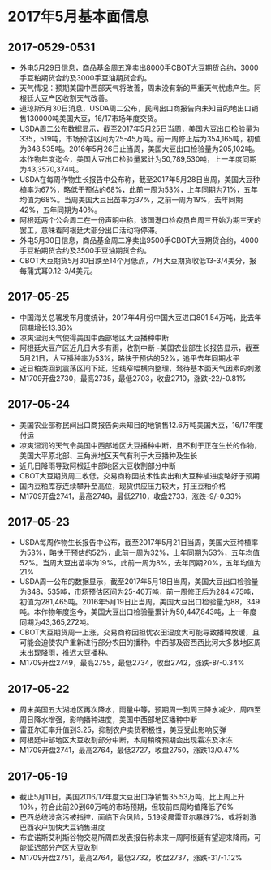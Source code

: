# 2017年5月基本面信息
## 2017-0529-0531
- 外电5月29日信息，商品基金周五净卖出8000手CBOT大豆期货合约，3000手豆粕期货合约及3000手豆油期货合约。
- 天气情况：预期美国中西部天气将改善，周末没有新的严重天气忧虑产生。阿根廷大豆产区收割天气改善。
- 道琼斯5月30日消息，USDA周二公布，民间出口商报告向未知目的地出口销售130000吨美国大豆，16/17市场年度交货。
- USDA周二公布数据显示，截至2017年5月25日当周，美国大豆出口检验量为335，519吨，市场预估区间为25-45万吨。前一周修正后为354,165吨，初值为348,535吨。2016年5月26日止当周，美国大豆出口检验量为205,102吨。本作物年度迄今，美国大豆出口检验量累计为50,789,530吨，上一年度同期为43,3570,374吨。
- USDA在每周作物生长报告中公布称，截至2017年5月28日当周，美国大豆种植率为67%，略低于预估的68%，此前一周为53%，上年同期为71%，五年均值为68%。当周美国大豆出苗率为37%，之前一周为19%，去年同期42%，五年同期为40%。
- 阿根廷两个公会周二在一份声明中称，该国港口检疫员自周三开始为期三天的罢工，意味着阿根廷大部分出口活动将停滞。
- 外电5月30日信息，商品基金周二净卖出9500手CBOT大豆期货合约，4000手豆粕期货合约及3500手豆油期货合约。
- CBOT大豆期货5月30日跌至14个月低点，7月大豆期货收低13-3/4美分，报每蒲式耳9.12-3/4美元。

## 2017-05-25
- 中国海关总署发布月度统计，2017年4月份中国大豆进口801.54万吨，比去年同期增长13.36%
- 凉爽湿润天气使得美国中西部地区大豆播种中断
- 阿根廷大豆产区近几日大多有雨，收割中断
-美国农业部生长报告显示，截至5月21日，大豆播种率为53%，略快于预估的52%，追平去年同期水平
- 近日粕类回到震荡区间下延，短线窄幅横向整理，驽待基本面天气因素的刺激
- M1709开盘2730，最高2735，最低2703，收盘2710，涨跌-22/-0.81%
## 2017-05-24
- 美国农业部称民间出口商报告向未知目的地销售12.6万吨美国大豆，16/17年度付运
- 凉爽湿润的天气令美国中西部地区大豆播种中断，且不利于正在生长的作物，美国大平原北部、三角洲地区天气有利于大豆播种及生长
- 近几日降雨导致阿根廷中部地区大豆收割部分中断
- CBOT大豆期货周二收低，交易商称因技术性卖出和大豆种植进度略好于预期
- 国内豆粕库存连续攀升至高位，现货供应压力较大，打压豆粕价格
- M1709开盘2741，最高2748，最低2710，收盘2733，涨跌-9/-0.33% 

## 2017-05-23
- USDA每周作物生长报告中公布，截至2017年5月21日当周，美国大豆种植率为53%，略快于预估的52%，此前一周为32%，上年同期为53%，五年均值52%。当周大豆出苗率为19%，此前一周为8%，去年同期20%，五年均值为21%
- USDA周一公布的数据显示，截至2017年5月18日当周，美国大豆出口检验量为348，535吨，市场预估区间为25-40万吨，前一周修正后为284,475吨，初值为281,465吨。2016年5月19日止当周，美国大豆出口检验量为88，349吨。本作物年度迄今，美国大豆出口检验量累计为50,447,843吨，上一年度同期为43,365,272吨。
- CBOT大豆期货周一上涨，交易商称因担忧农田湿度大可能导致播种放缓，且可能会迫使农户重新进行部分农田的播种。中西部及密西西比河大多数地区周末出现降雨，推迟大豆播种。
- M1709开盘2749，最高2755，最低2734，收盘2742，涨跌-8/-0.34% 

## 2017-05-22
- 周末美国五大湖地区再次降水，雨量中等，预期周一到周三降水减少，周四至周日降水增强，影响播种进度，美国中西部地区播种中断
- 雷亚尔汇率升值到3.25，抑制农户卖货积极性，美豆受此影响反弹
- 阿根廷中部地区大豆收割部分中断，本周稍晚预期会出现霜冻及冰冻
- M1709开盘2741，最高2764，最低2727，收盘2750，涨跌13/0.47% 

## 2017-05-19
- 截止5月11日，美国2016/17年度大豆出口净销售35.53万吨，比上周上升10%，符合此前20到60万吨的市场预期，但较前四周均值降低了6%
- 巴西总统涉贪污被指控，面临下台风险，5.19凌晨雷亚尔暴跌7%，或将刺激巴西农户加快大豆销售进度
- 布宜诺斯艾利斯谷物交易所周四发表报告称未来一周阿根廷有望迎来降雨，可能延迟部分产区大豆收割
- M1709开盘2751，最高2764，最低2732，收盘2737，涨跌-31/-1.12%


